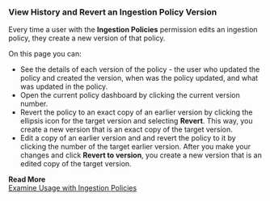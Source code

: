 ### View History and Revert an Ingestion Policy Version
Every time a user with the **Ingestion Policies** permission edits an ingestion policy, they create a new version of that policy.

On this page you can:

* See the details of each version of the policy - the user who updated the policy and created the version, when was the policy updated, and what was updated in the policy.
* Open the current policy dashboard by clicking the current version number.
* Revert the policy to an exact copy of an earlier version by clicking the ellipsis icon for the target version and selecting **Revert**. This way, you create a new version that is an exact copy of the target version.
* Edit a copy of an earlier version and and revert the policy to it by clicking the number of the target earlier version. After you make your changes and click **Revert to version**, you create a new version that is an edited copy of the target version.

**Read More**<br/>
[Examine Usage with Ingestion Policies](https://docs.wavefront.com/ingestion_policies.html)
